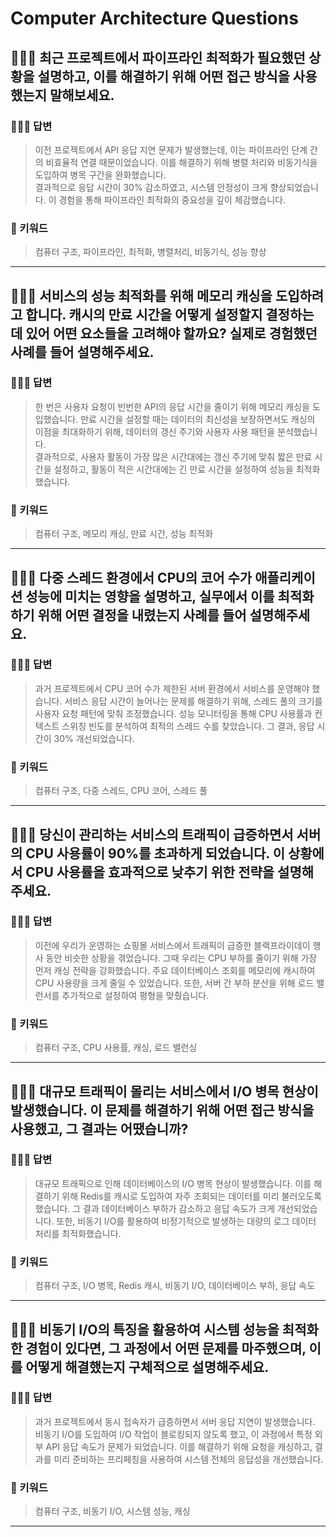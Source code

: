 # Computer Architecture Questions

## 🤷🏻‍♂️ 최근 프로젝트에서 파이프라인 최적화가 필요했던 상황을 설명하고, 이를 해결하기 위해 어떤 접근 방식을 사용했는지 말해보세요.

### 🙆🏻‍♂️ 답변
> 이전 프로젝트에서 API 응답 지연 문제가 발생했는데, 이는 파이프라인 단계 간의 비효율적 연결 때문이었습니다. 이를 해결하기 위해 병렬 처리와 비동기식을 도입하여 병목 구간을 완화했습니다. <br>결과적으로 응답 시간이 30% 감소하였고, 시스템 안정성이 크게 향상되었습니다. 이 경험을 통해 파이프라인 최적화의 중요성을 깊이 체감했습니다.

### 🔑 키워드
> 컴퓨터 구조, 파이프라인, 최적화, 병렬처리, 비동기식, 성능 향상

<hr>

## 🤷🏻‍♂️ 서비스의 성능 최적화를 위해 메모리 캐싱을 도입하려고 합니다. 캐시의 만료 시간을 어떻게 설정할지 결정하는 데 있어 어떤 요소들을 고려해야 할까요? 실제로 경험했던 사례를 들어 설명해주세요.

### 🙆🏻‍♂️ 답변
> 한 번은 사용자 요청이 빈번한 API의 응답 시간을 줄이기 위해 메모리 캐싱을 도입했습니다. 만료 시간을 설정할 때는 데이터의 최신성을 보장하면서도 캐싱의 이점을 최대화하기 위해, 데이터의 갱신 주기와 사용자 사용 패턴을 분석했습니다. <br>결과적으로, 사용자 활동이 가장 많은 시간대에는 갱신 주기에 맞춰 짧은 만료 시간을 설정하고, 활동이 적은 시간대에는 긴 만료 시간을 설정하여 성능을 최적화했습니다.

### 🔑 키워드
> 컴퓨터 구조, 메모리 캐싱, 만료 시간, 성능 최적화

<hr>

## 🤷🏻‍♂️ 다중 스레드 환경에서 CPU의 코어 수가 애플리케이션 성능에 미치는 영향을 설명하고, 실무에서 이를 최적화하기 위해 어떤 결정을 내렸는지 사례를 들어 설명해주세요.

### 🙆🏻‍♂️ 답변
> 과거 프로젝트에서 CPU 코어 수가 제한된 서버 환경에서 서비스를 운영해야 했습니다. 서비스 응답 시간이 늘어나는 문제를 해결하기 위해, 스레드 풀의 크기를 사용자 요청 패턴에 맞춰 조정했습니다. 성능 모니터링을 통해 CPU 사용률과 컨텍스트 스위칭 빈도를 분석하여 최적의 스레드 수를 찾았습니다. 그 결과, 응답 시간이 30% 개선되었습니다.

### 🔑 키워드
> 컴퓨터 구조, 다중 스레드, CPU 코어, 스레드 풀

<hr>

## 🤷🏻‍♂️ 당신이 관리하는 서비스의 트래픽이 급증하면서 서버의 CPU 사용률이 90%를 초과하게 되었습니다. 이 상황에서 CPU 사용률을 효과적으로 낮추기 위한 전략을 설명해주세요.

### 🙆🏻‍♂️ 답변
> 이전에 우리가 운영하는 쇼핑몰 서비스에서 트래픽이 급증한 블랙프라이데이 행사 동안 비슷한 상황을 겪었습니다. 그때 우리는 CPU 부하를 줄이기 위해 가장 먼저 캐싱 전략을 강화했습니다. 주요 데이터베이스 조회를 메모리에 캐시하여 CPU 사용량을 크게 줄일 수 있었습니다. 또한, 서버 간 부하 분산을 위해 로드 밸런서를 추가적으로 설정하여 평형을 맞췄습니다.

### 🔑 키워드
> 컴퓨터 구조, CPU 사용률, 캐싱, 로드 밸런싱

<hr>

## 🤷🏻‍♂️ 대규모 트래픽이 몰리는 서비스에서 I/O 병목 현상이 발생했습니다. 이 문제를 해결하기 위해 어떤 접근 방식을 사용했고, 그 결과는 어땠습니까?

### 🙆🏻‍♂️ 답변
> 대규모 트래픽으로 인해 데이터베이스의 I/O 병목 현상이 발생했습니다. 이를 해결하기 위해 Redis를 캐시로 도입하여 자주 조회되는 데이터를 미리 불러오도록 했습니다. 그 결과 데이터베이스 부하가 감소하고 응답 속도가 크게 개선되었습니다. 또한, 비동기 I/O를 활용하여 비정기적으로 발생하는 대량의 로그 데이터 처리를 최적화했습니다.

### 🔑 키워드
> 컴퓨터 구조, I/O 병목, Redis 캐시, 비동기 I/O, 데이터베이스 부하, 응답 속도

<hr>

## 🤷🏻‍♂️ 비동기 I/O의 특징을 활용하여 시스템 성능을 최적화한 경험이 있다면, 그 과정에서 어떤 문제를 마주했으며, 이를 어떻게 해결했는지 구체적으로 설명해주세요.

### 🙆🏻‍♂️ 답변
> 과거 프로젝트에서 동시 접속자가 급증하면서 서버 응답 지연이 발생했습니다. 비동기 I/O를 도입하여 I/O 작업이 블로킹되지 않도록 했고, 이 과정에서 특정 외부 API 응답 속도가 문제가 되었습니다. 이를 해결하기 위해 요청을 캐싱하고, 결과를 미리 준비하는 프리페칭을 사용하여 시스템 전체의 응답성을 개선했습니다.

### 🔑 키워드
> 컴퓨터 구조, 비동기 I/O, 시스템 성능, 캐싱

<hr>